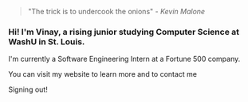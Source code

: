 > "The trick is to undercook the onions" - _Kevin Malone_

### Hi! I'm Vinay, a rising junior studying Computer Science at WashU in St. Louis. 

I'm currently a Software Engineering Intern at a Fortune 500 company.

You can visit my website to learn more and to contact me

Signing out!
